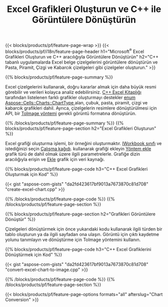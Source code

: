 ﻿---
title: Excel Grafikleri Oluşturun ve C++ ile Görüntülere Dönüştürün
url: /tr/cpp/chart/
description: C++ Kitaplığı'nı kullanarak Microsoft Excel'de grafik veya diyagram çizmek ve dönüştürmek için C++ kaynak kodu
---
{{< blocks/products/pf/feature-page-wrap >}}
{{< blocks/products/pf/i18n/feature-page-header h1="Microsoft<sup>&reg;</sup> Excel Grafikleri Oluşturun ve C++ aracılığıyla Görüntülere Dönüştürün" h2="C++ tabanlı uygulamalarda Excel belge çizelgelerini görüntülere dönüştürün ve Pasta, Piramit, Çizgi ve Kabarcık çizelgeleri gibi çizelgeler oluşturun." >}}

{{% blocks/products/pf/feature-page-summary %}}

Excel çizelgelerini kullanarak, doğru kararlar almak için daha büyük resmi görebilir ve verileri kolayca analiz edebilirsiniz. [C++ Excel Kitaplığı](/cells/cpp/) tarafından listelenen farklı grafikler oluşturmayı destekler [enum Aspose::Cells::Charts::ChartType
](https://apireference.aspose.com/cells/cpp/namespace/aspose.cells.charts#a2f17e69bcefc754569019185d0621b70) alan, çubuk, pasta, piramit, çizgi ve kabarcık grafikleri dahil. Ayrıca, çizelgelerin resimlere dönüştürülmesi için API, bir [ToImage yöntemi](https://apireference.aspose.com/cells/cpp/class/aspose.cells.charts.i_sparkline#a28d76dd585c48366e1657f2982722ddb) gerekli görüntü formatına dönüştürün.

{{% /blocks/products/pf/feature-page-summary %}}
{{% blocks/products/pf/feature-page-section h2="Excel Grafikleri Oluşturun" %}}

Excel grafiği oluşturma işlemi, bir örneğini oluşturmaktır. [IWorkbook sınıfı](https://apireference.aspose.com/cells/cpp/class/aspose.cells.i_workbook) ve istediğinizi seçin [Çalışma kağıdı](https://apireference.aspose.com/cells/cpp/class/aspose.cells.i_worksheet_collection#a5574d624796043233420d0e0459ccc43). kullanarak grafiği ekleyin [Yöntem ekle](https://apireference.aspose.com/cells/cpp/class/aspose.cells.charts.i_chart_collection#ab7e8cce835c251a4682605299a6aa068) grafik türü de dahil olmak üzere ilgili parametrelerle. Grafiğe dizin aracılığıyla erişin ve [Ekle](https://apireference.aspose.com/cells/cpp/class/aspose.cells.charts.i_series_collection#a8f4dc4d883f32f65b1fb673e2aa7862f) grafik için veri kaynağı.

{{% blocks/products/pf/feature-page-code h3="C++ Excel Grafikleri Oluşturmak için Kod" %}}

{{< gist "aspose-com-gists" "da2fd423617bf9013a7673870c81d708" "create-excel-chart.cpp" >}}

{{% /blocks/products/pf/feature-page-code %}}
{{% /blocks/products/pf/feature-page-section %}}

{{% blocks/products/pf/feature-page-section h2="Grafikleri Görüntülere Dönüştür" %}}


Çizelgeleri dönüştürmek için önce yukarıdaki kodu kullanarak ilgili türden bir tablo oluşturun ya da ilgili sayfadan ona ulaşın. Görüntü için çıktı kaydetme yolunu tanımlayın ve dönüştürme için ToImage yöntemini kullanın.

 
{{% blocks/products/pf/feature-page-code h3="C++ Excel Grafiklerini Dönüştürmek için Kod" %}}

{{< gist "aspose-com-gists" "da2fd423617bf9013a7673870c81d708" "convert-excel-chart-to-image.cpp" >}}

{{% /blocks/products/pf/feature-page-code %}}
{{% /blocks/products/pf/feature-page-section %}}

{{< blocks/products/pf/feature-page-options formats="all" afterslug="Chart Conversion" >}}